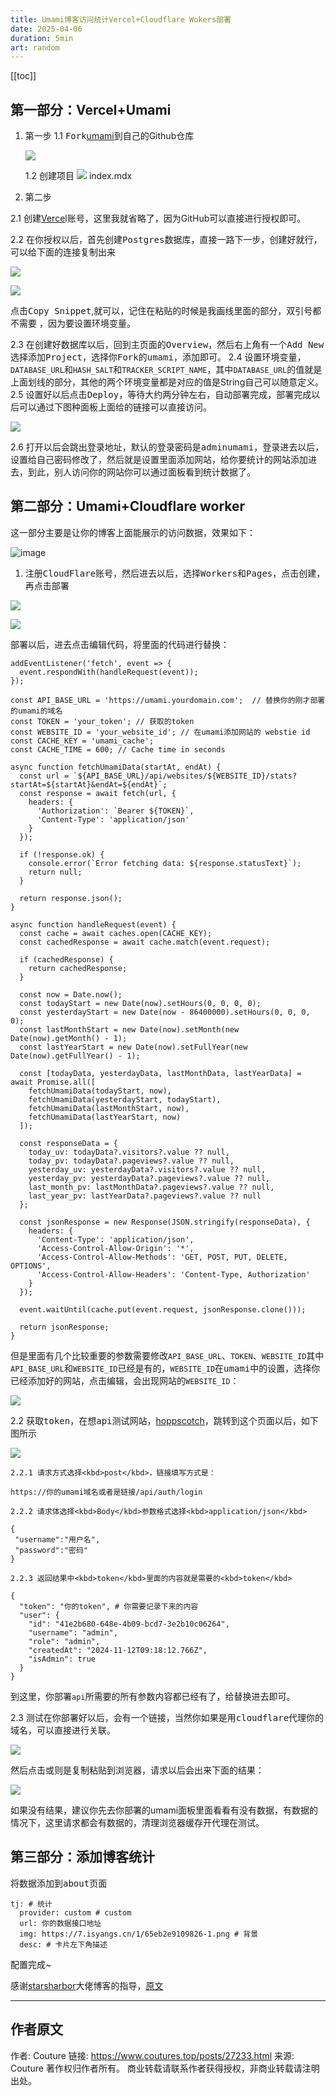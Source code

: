 ```yaml
---
title: Umami博客访问统计Vercel+Cloudflare Wokers部署
date: 2025-04-06
duration: 5min
art: random
---
```

[[toc]]
## 第一部分：Vercel+Umami

1. 第一步
    1.1 <kbd>Fork</kbd>[umami](https://github.com/umami-software/umami)到自己的Github仓库

    ![](https://s2.loli.net/2025/04/06/c4xDVNrsBpTM8YZ.webp)

    1.2 创建项目
![](https://s2.loli.net/2025/04/06/GX9OdivuxF5pJzH.webp)
index.mdx
2. 第二步

 2.1 创建[Verce](https://vercel.com/login)l账号，这里我就省略了，因为GitHub可以直接进行授权即可。

   2.2 在你授权以后，首先创建<kbd>Postgres</kbd>数据库，直接一路下一步，创建好就行，可以给下面的连接复制出来

![](https://s2.loli.net/2025/04/06/K69FpfmjZxcu3Ad.webp)

![](https://s2.loli.net/2025/04/06/7OieEKGht4kgSux.webp)

  点击<kbd>Copy Snippet</kbd>,就可以，记住在粘贴的时候是我画线里面的部分，双引号都不需要 ，因为要设置环境变量。

   2.3 在创建好数据库以后，回到主页面的<kbd>Overview</kbd>，然后右上角有一个<kbd>Add New</kbd>选择添加<kbd>Project</kbd>，选择你<kbd>Fork</kbd>的<kbd>umami</kbd>，添加即可。
    2.4 设置环境变量，`DATABASE_URL`和`HASH_SALT`和`TRACKER_SCRIPT_NAME`，其中`DATABASE_URL`的值就是上面划线的部分，其他的两个环境变量都是对应的值是String自己可以随意定义。
   2.5 设置好以后点击<kbd>Deploy</kbd>，等待大约两分钟左右，自动部署完成，部署完成以后可以通过下图种面板上面给的链接可以直接访问。

![](https://s2.loli.net/2025/04/06/ahX2wHLrfYAD7ZW.webp)

   2.6 打开以后会跳出登录地址，默认的登录密码是<kbd>adminumami</kbd>，登录进去以后，设置给自己密码修改了，然后就是设置里面添加网站，给你要统计的网站添加进去，到此，别人访问你的网站你可以通过面板看到统计数据了。

## 第二部分：Umami+Cloudflare worker
这一部分主要是让你的博客上面能展示的访问数据，效果如下：

![image](https://s2.loli.net/2025/04/06/fR71aFG4oMD29Pz.webp)

1.  注册<kbd>CloudFlare</kbd>账号，然后进去以后，选择<kbd>Workers</kbd>和<kbd>Pages</kbd>，点击<kbd>创建</kbd>，再点击<kbd>部署</kbd>

![](https://s2.loli.net/2025/04/06/CYojqdGHkiuFepQ.webp)

![](https://s2.loli.net/2025/04/06/6B2rXxk4Uu71GQC.webp)

  部署以后，进去点击编辑代码，将里面的代码进行替换：

```
addEventListener('fetch', event => {
  event.respondWith(handleRequest(event));
});

const API_BASE_URL = 'https://umami.yourdomain.com';  // 替换你的刚才部署的umami的域名
const TOKEN = 'your_token'; // 获取的token
const WEBSITE_ID = 'your_website_id'; // 在umami添加网站的 webstie id
const CACHE_KEY = 'umami_cache';
const CACHE_TIME = 600; // Cache time in seconds

async function fetchUmamiData(startAt, endAt) {
  const url = `${API_BASE_URL}/api/websites/${WEBSITE_ID}/stats?startAt=${startAt}&endAt=${endAt}`;
  const response = await fetch(url, {
    headers: {
      'Authorization': `Bearer ${TOKEN}`,
      'Content-Type': 'application/json'
    }
  });

  if (!response.ok) {
    console.error(`Error fetching data: ${response.statusText}`);
    return null;
  }

  return response.json();
}

async function handleRequest(event) {
  const cache = await caches.open(CACHE_KEY);
  const cachedResponse = await cache.match(event.request);

  if (cachedResponse) {
    return cachedResponse;
  }

  const now = Date.now();
  const todayStart = new Date(now).setHours(0, 0, 0, 0);
  const yesterdayStart = new Date(now - 86400000).setHours(0, 0, 0, 0);
  const lastMonthStart = new Date(now).setMonth(new Date(now).getMonth() - 1);
  const lastYearStart = new Date(now).setFullYear(new Date(now).getFullYear() - 1);

  const [todayData, yesterdayData, lastMonthData, lastYearData] = await Promise.all([
    fetchUmamiData(todayStart, now),
    fetchUmamiData(yesterdayStart, todayStart),
    fetchUmamiData(lastMonthStart, now),
    fetchUmamiData(lastYearStart, now)
  ]);

  const responseData = {
    today_uv: todayData?.visitors?.value ?? null,
    today_pv: todayData?.pageviews?.value ?? null,
    yesterday_uv: yesterdayData?.visitors?.value ?? null,
    yesterday_pv: yesterdayData?.pageviews?.value ?? null,
    last_month_pv: lastMonthData?.pageviews?.value ?? null,
    last_year_pv: lastYearData?.pageviews?.value ?? null
  };

  const jsonResponse = new Response(JSON.stringify(responseData), {
    headers: {
      'Content-Type': 'application/json',
      'Access-Control-Allow-Origin': '*',
      'Access-Control-Allow-Methods': 'GET, POST, PUT, DELETE, OPTIONS',
      'Access-Control-Allow-Headers': 'Content-Type, Authorization'
    }
  });

  event.waitUntil(cache.put(event.request, jsonResponse.clone()));

  return jsonResponse;
}
```

  但是里面有几个比较重要的参数需要修改`API_BASE_URL`、`TOKEN`、`WEBSITE_ID`其中`API_BASE_URL`和`WEBSITE_ID`已经是有的，`WEBSITE_ID`在<kbd>umami</kbd>中的设置，选择你已经添加好的网站，点击<kbd>编辑</kbd>，会出现网站的`WEBSITE_ID`：

![](https://s2.loli.net/2025/04/06/eFHEYB45nQOUAML.webp)

   2.2 获取<kbd>token</kbd>，在想<kbd>api</kbd>测试网站，[hoppscotch](https://hoppscotch.io/)，跳转到这个页面以后，如下图所示

![](https://s2.loli.net/2025/04/06/vXrQmtpu4HdIasN.webp)

    2.2.1 请求方式选择<kbd>post</kbd>，链接填写方式是：

```
https://你的umami域名或者是链接/api/auth/login
```

    2.2.2 请求体选择<kbd>Body</kbd>参数格式选择<kbd>application/json</kbd>

```
{
 "username":"用户名",
 "password":"密码"
}
```

    2.2.3 返回结果中<kbd>token</kbd>里面的内容就是需要的<kbd>token</kbd>

```
{
  "token": "你的token", # 你需要记录下来的内容
  "user": {
    "id": "41e2b680-648e-4b09-bcd7-3e2b10c06264",
    "username": "admin",
    "role": "admin",
    "createdAt": "2024-11-12T09:18:12.766Z",
    "isAdmin": true
  }
}
```

  到这里，你部署`api`所需要的所有参数内容都已经有了，给替换进去即可。

   2.3 测试在你部署好以后，会有一个链接，当然你如果是用<kbd>cloudflare</kbd>代理你的域名，可以直接进行关联。

![](https://s2.loli.net/2025/04/07/IPCS2rhLbiaX3G8.webp)

  然后点击或则是复制粘贴到浏览器，请求以后会出来下面的结果：

![](https://s2.loli.net/2025/04/07/M9wsiYKBoGyLI8T.webp)

  如果没有结果，建议你先去你部署的umami面板里面看看有没有数据，有数据的情况下，这里请求都会有数据的，清理浏览器缓存开代理在测试。

## 第三部分：添加博客统计

  将数据添加到<kbd>about</kbd>页面

```
tj: # 统计
  provider: custom # custom
  url: 你的数据接口地址
  img: https://7.isyangs.cn/1/65eb2e9109826-1.png # 背景
  desc: # 卡片左下角描述
```

  配置完成~

  感谢[starsharbor](https://blog.starsharbor.com/)大佬博客的指导，[原文](https://blog.starsharbor.com/posts/solitude-about_umami/)

---

## 作者原文

作者: Couture
链接: https://www.coutures.top/posts/27233.html
来源: Couture
著作权归作者所有。 商业转载请联系作者获得授权，非商业转载请注明出处。
